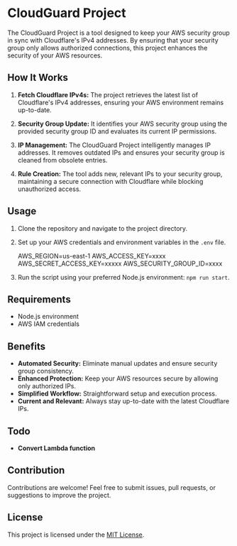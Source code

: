 # CloudGuard Project

The CloudGuard Project is a tool designed to keep your AWS security group in sync with Cloudflare's IPv4 addresses. By ensuring that your security group only allows authorized connections, this project enhances the security of your AWS resources.

## How It Works

1. **Fetch Cloudflare IPv4s:** The project retrieves the latest list of Cloudflare's IPv4 addresses, ensuring your AWS environment remains up-to-date.

2. **Security Group Update:** It identifies your AWS security group using the provided security group ID and evaluates its current IP permissions.

3. **IP Management:** The CloudGuard Project intelligently manages IP addresses. It removes outdated IPs and ensures your security group is cleaned from obsolete entries.

4. **Rule Creation:** The tool adds new, relevant IPs to your security group, maintaining a secure connection with Cloudflare while blocking unauthorized access.

## Usage

1. Clone the repository and navigate to the project directory.

2. Set up your AWS credentials and environment variables in the `.env` file.
    
    AWS_REGION=us-east-1
    AWS_ACCESS_KEY=xxxx
    AWS_SECRET_ACCESS_KEY=xxxxx
    AWS_SECURITY_GROUP_ID=xxxx

3. Run the script using your preferred Node.js environment: `npm run start`.

## Requirements

- Node.js environment
- AWS IAM credentials

## Benefits

- **Automated Security:** Eliminate manual updates and ensure security group consistency.
- **Enhanced Protection:** Keep your AWS resources secure by allowing only authorized IPs.
- **Simplified Workflow:** Straightforward setup and execution process.
- **Current and Relevant:** Always stay up-to-date with the latest Cloudflare IPs.

## Todo

- **Convert Lambda function**

## Contribution

Contributions are welcome! Feel free to submit issues, pull requests, or suggestions to improve the project.

## License

This project is licensed under the [MIT License](LICENSE).

